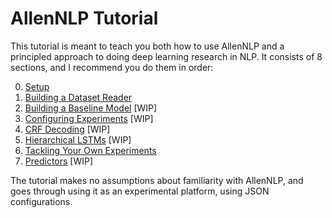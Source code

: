 # AllenNLP Tutorial

This tutorial is meant to teach you both how to use AllenNLP and a principled approach to doing deep learning research in NLP.
It consists of 8 sections, and I recommend you do them in order:

0. [Setup](https://github.com/jbarrow/allennlp_tutorial/blob/master/tutorial/0_Setup.md)
1. [Building a Dataset Reader](https://github.com/jbarrow/allennlp_tutorial/blob/master/tutorial/1_Building_a_Dataset_Reader.md)
2. [Building a Baseline Model](https://github.com/jbarrow/allennlp_tutorial/blob/master/tutorial/2_Building_a_Model.md) [WIP]
3. [Configuring Experiments](https://github.com/jbarrow/allennlp_tutorial/blob/master/tutorial/3_Configuring_Experiments.md) [WIP]
4. [CRF Decoding](https://github.com/jbarrow/allennlp_tutorial/blob/master/tutorial/4_CRF_Decoding.md) [WIP]
5. [Hierarchical LSTMs](https://github.com/jbarrow/allennlp_tutorial/blob/master/tutorial/5_Hierarchical_LSTMs.md) [WIP]
6. [Tackling Your Own Experiments](https://github.com/jbarrow/allennlp_tutorial/blob/master/tutorial/6_Tackling_Your_Own_Experiments.md)
7. [Predictors](https://github.com/jbarrow/allennlp_tutorial/blob/master/tutorial/7_Predictors.md) [WIP]

The tutorial makes no assumptions about familiarity with AllenNLP, and goes through using it as an experimental platform, using JSON configurations.
